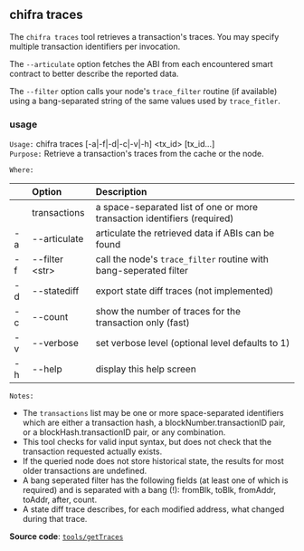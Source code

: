 ## chifra traces

The `chifra traces` tool retrieves a transaction's traces. You may specify multiple transaction identifiers per invocation. 

The `--articulate` option fetches the ABI from each encountered smart contract to better describe the reported data.

The `--filter` option calls your node's `trace_filter` routine (if available) using a bang-separated string of the same values used by `trace_fitler`.

### usage

`Usage:`    chifra traces [-a|-f|-d|-c|-v|-h] &lt;tx_id&gt; [tx_id...]  
`Purpose:`  Retrieve a transaction's traces from the cache or the node.

`Where:`  

| | Option | Description |
| :----- | :----- | :---------- |
|  | transactions | a space-separated list of one or more transaction identifiers (required) |
| -a | --articulate | articulate the retrieved data if ABIs can be found |
| -f | --filter &lt;str&gt; | call the node's `trace_filter` routine with bang-seperated filter |
| -d | --statediff | export state diff traces (not implemented) |
| -c | --count | show the number of traces for the transaction only (fast) |
| -v | --verbose | set verbose level (optional level defaults to 1) |
| -h | --help | display this help screen |

`Notes:`

- The `transactions` list may be one or more space-separated identifiers which are either a transaction hash, 
  a blockNumber.transactionID pair, or a blockHash.transactionID pair, or any combination.
- This tool checks for valid input syntax, but does not check that the transaction requested actually exists.
- If the queried node does not store historical state, the results for most older transactions are undefined.
- A bang seperated filter has the following fields (at least one of which is required) and is separated 
  with a bang (!): fromBlk, toBlk, fromAddr, toAddr, after, count.
- A state diff trace describes, for each modified address, what changed during that trace.

**Source code**: [`tools/getTraces`](https://github.com/TrueBlocks/trueblocks-core/tree/master/src/tools/getTraces)

